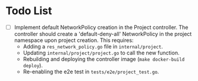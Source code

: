 # Todo List

- [ ] Implement default NetworkPolicy creation in the Project controller. The controller should create a 'default-deny-all' NetworkPolicy in the project namespace upon project creation. This requires:
  - Adding a `res_network_policy.go` file in `internal/project`.
  - Updating `internal/project/project.go` to call the new function.
  - Rebuilding and deploying the controller image (`make docker-build deploy`).
  - Re-enabling the e2e test in `tests/e2e/project_test.go`.
